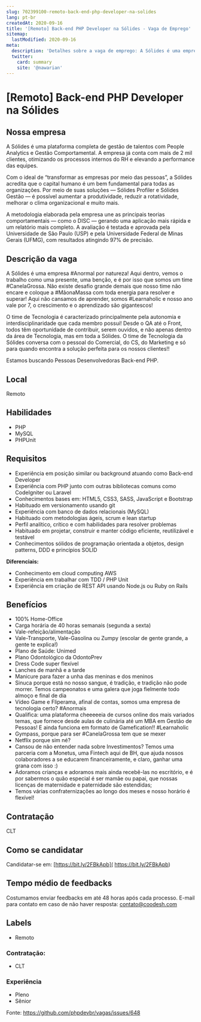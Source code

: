 ```yaml
---
slug: 702399100-remoto-back-end-php-developer-na-solides
lang: pt-br
createdAt: 2020-09-16
title: '[Remoto] Back-end PHP Developer na Sólides - Vaga de Emprego'
sitemap:
  lastModified: 2020-09-16
meta:
  description: 'Detalhes sobre a vaga de emprego: A Sólides é uma empresa #Anormal por natureza! Aqui dentro, vemos o trabalho como uma presente, uma benção, e é por isso que somos um time #CanelaGrossa. Não existe desafio grande demais que nosso time não encare e coloque a #MãonaMassa com toda energia para resolver e superar! Aqui não cansamos de aprender, somos #Learnaholic e nosso ano vale por 7, o crescimento e o aprendizado são gigantescos! O time de Tecnologia é caracterizado principalmente pela autonomia e interdisciplinaridade que cada membro possui! Desde o QA até o Front, todos têm oportunidade de contribuir, serem ouvidos, e não apenas dentro da área de Tecnologia, mas em toda a Sólides. O time de Tecnologia da Sólides conversa com o pessoal do Comercial, do CS, do Marketing e só para quando encontra a solução perfeita para os nossos clientes!! Estamos buscando Pessoas Desenvolvedoras Back-end PHP.'
  twitter:
    card: summary
    site: '@nawarian'
---
```


# [Remoto] Back-end PHP Developer na Sólides

## Nossa empresa

A Sólides é uma plataforma completa de gestão de talentos com People Analytics e Gestão Comportamental. A empresa já conta com mais de 2 mil clientes, otimizando os processos internos do RH e elevando a performance das equipes.

Com o ideal de “transformar as empresas por meio das pessoas”, a Sólides acredita que o capital humano é um bem fundamental para todas as organizações. Por meio de suas soluções — Sólides Profiler e Sólides Gestão — é possível aumentar a produtividade, reduzir a rotatividade, melhorar o clima organizacional e muito mais.

A metodologia elaborada pela empresa une as principais teorias comportamentais — como o DISC — gerando uma aplicação mais rápida e um relatório mais completo. A avaliação é testada e aprovada pela Universidade de São Paulo (USP) e pela Universidade Federal de Minas Gerais (UFMG), com resultados atingindo 97% de precisão.

## Descrição da vaga

A Sólides é uma empresa #Anormal por natureza! Aqui dentro, vemos o trabalho como uma presente, uma benção, e é por isso que somos um time #CanelaGrossa. Não existe desafio grande demais que nosso time não encare e coloque a #MãonaMassa com toda energia para resolver e superar! Aqui não cansamos de aprender, somos #Learnaholic e nosso ano vale por 7, o crescimento e o aprendizado são gigantescos!

O time de Tecnologia é caracterizado principalmente pela autonomia e interdisciplinaridade que cada membro possui! Desde o QA até o Front, todos têm oportunidade de contribuir, serem ouvidos, e não apenas dentro da área de Tecnologia, mas em toda a Sólides. O time de Tecnologia da Sólides conversa com o pessoal do Comercial, do CS, do Marketing e só para quando encontra a solução perfeita para os nossos clientes!!

Estamos buscando Pessoas Desenvolvedoras Back-end PHP.

## Local

Remoto

## Habilidades 
- PHP
- MySQL
- PHPUnit 

## Requisitos

- Experiência em posição similar ou background atuando como Back-end Developer
- Experiência com PHP junto com outras bibliotecas comuns como CodeIgniter ou Laravel
- Conhecimentos bases em: HTML5, CSS3, SASS, JavaScript e Bootstrap
- Habituado em versionamento usando git
- Experiência com banco de dados relacionais (MySQL)
- Habituado com metodologias ágeis, scrum e lean startup
- Perfil analítico, crítico e com habilidades para resolver problemas
- Habituado em projetar, construir e manter código eficiente, reutilizável e testável
- Conhecimentos sólidos de programação orientada a objetos, design patterns, DDD e princípios SOLID

**Diferenciais:**

- Conhecimento em cloud computing AWS
- Experiência em trabalhar com TDD / PHP Unit
- Experiência em criação de REST API usando Node.js ou Ruby on Rails

## Benefícios

- 100% Home-Office
- Carga horária de 40 horas semanais (segunda a sexta)
- Vale-refeição/alimentação
- Vale-Transporte, Vale-Gasolina ou Zumpy (escolar de gente grande, a gente te explica!)
- Plano de Saúde: Unimed
- Plano Odontológico da OdontoPrev
- Dress Code super flexível
- Lanches de manhã e a tarde
- Manicure para fazer a unha das meninas e dos meninos
- Sinuca porque está no nosso sangue, é tradição, e tradição não pode morrer. Temos campeonatos e uma galera que joga fielmente todo almoço e final de dia
- Vídeo Game e Fliperama, afinal de contas, somos uma empresa de tecnologia certo? #Anormais
- Qualifica: uma plataforma cheeeeeia de cursos online dos mais variados temas, que fornece desde aulas de culinária até um MBA em Gestão de Pessoas! E ainda funciona em formato de Gamefication!! #Learnaholic
- Gympass, porque para ser #CanelaGrossa tem que se mexer
- Netflix porque sim né?
- Cansou de não entender nada sobre Investimentos? Temos uma parceria com a Monetus, uma Fintech aqui de BH, que ajuda nossos colaboradores a se educarem financeiramente, e claro, ganhar uma grana com isso :)
- Adoramos crianças e adoramos mais ainda recebê-las no escritório, e é por sabermos o quão especial é ser mamãe ou papai, que nossas licenças de maternidade e paternidade são estendidas;
- Temos várias confraternizações ao longo dos meses e nosso horário é flexível!

## Contratação

CLT

## Como se candidatar

Candidatar-se em: [https://bit.ly/2FBkApb]( https://bit.ly/2FBkApb)

## Tempo médio de feedbacks

Costumamos enviar feedbacks em até 48 horas após cada processo.
E-mail para contato em caso de não haver resposta: contato@coodesh.com

## Labels

- Remoto

### Contratação:
- CLT

### Experiência
- Pleno
- Sênior

Fonte: https://github.com/phpdevbr/vagas/issues/648